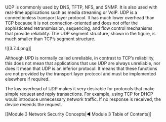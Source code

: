 UDP is commonly used by DNS, TFTP, NFS, and SNMP. It is also used with real-time applications such as media streaming or VoIP. UDP is a connectionless transport layer protocol. It has much lower overhead than TCP because it is not connection-oriented and does not offer the sophisticated retransmission, sequencing, and flow control mechanisms that provide reliability. The UDP segment structure, shown in the figure, is much smaller than TCP’s segment structure.

![[3.7.4.png]]

Although UPD is normally called unreliable, in contrast to TCP’s reliability, this does not mean that applications that use UDP are always unreliable, nor does it mean that UDP is an inferior protocol. It means that these functions are not provided by the transport layer protocol and must be implemented elsewhere if required.

The low overhead of UDP makes it very desirable for protocols that make simple request and reply transactions. For example, using TCP for DHCP would introduce unnecessary network traffic. If no response is received, the device resends the request.

[[Module 3 Network Security Concepts|◀ Module 3 Table of Contents]]